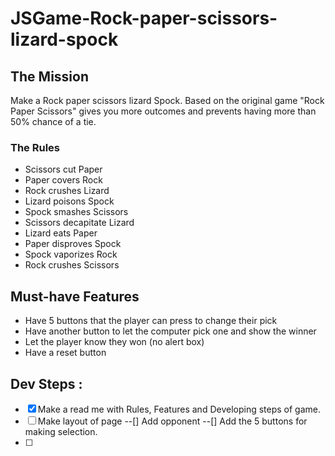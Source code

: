 # JSGame-Rock-paper-scissors-lizard-spock

## The Mission
Make a Rock paper scissors lizard Spock. Based on the original game "Rock Paper Scissors" gives you more outcomes and prevents having more than 50% chance of a tie.

### The Rules
- Scissors cut Paper
- Paper covers Rock
- Rock crushes Lizard
- Lizard poisons Spock
- Spock smashes Scissors
- Scissors decapitate Lizard
- Lizard eats Paper
- Paper disproves Spock
- Spock vaporizes Rock
- Rock crushes Scissors

## Must-have Features
- Have 5 buttons that the player can press to change their pick
- Have another button to let the computer pick one and show the winner
- Let the player know they won (no alert box)
- Have a reset button


## Dev Steps : 
- [x] Make a read me with Rules, Features and Developing steps of game.
- [ ] Make layout of page
--[] Add opponent
--[] Add the 5 buttons for making selection.
- [ ] 